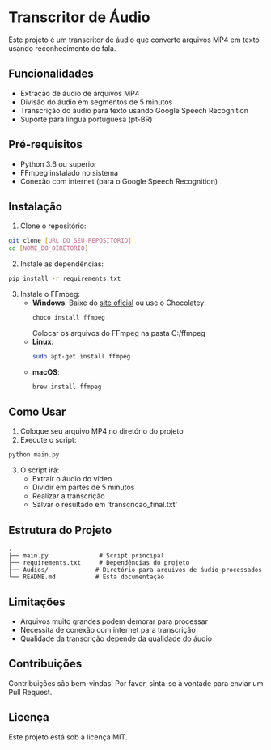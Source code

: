 # Transcritor de Áudio
Este projeto é um transcritor de áudio que converte arquivos MP4 em texto usando reconhecimento de fala.

## Funcionalidades
- Extração de áudio de arquivos MP4
- Divisão do áudio em segmentos de 5 minutos
- Transcrição do áudio para texto usando Google Speech Recognition
- Suporte para língua portuguesa (pt-BR)

## Pré-requisitos
- Python 3.6 ou superior
- FFmpeg instalado no sistema
- Conexão com internet (para o Google Speech Recognition)

## Instalação

1. Clone o repositório:
```bash
git clone [URL_DO_SEU_REPOSITORIO]
cd [NOME_DO_DIRETORIO]
```

2. Instale as dependências:
```bash
pip install -r requirements.txt
```

3. Instale o FFmpeg:
   - **Windows**: Baixe do [site oficial](https://ffmpeg.org/download.html) ou use o Chocolatey:
     ```bash
     choco install ffmpeg
     ```
     Colocar os arquivos do FFmpeg na pasta C:/ffmpeg
   - **Linux**:
     ```bash
     sudo apt-get install ffmpeg
     ```
   - **macOS**:
     ```bash
     brew install ffmpeg
     ```

## Como Usar

1. Coloque seu arquivo MP4 no diretório do projeto
2. Execute o script:
```bash
python main.py
```

3. O script irá:
   - Extrair o áudio do vídeo
   - Dividir em partes de 5 minutos
   - Realizar a transcrição
   - Salvar o resultado em 'transcricao_final.txt'

## Estrutura do Projeto
```
.
├── main.py              # Script principal
├── requirements.txt     # Dependências do projeto
├── Audios/             # Diretório para arquivos de áudio processados
└── README.md           # Esta documentação
```

## Limitações
- Arquivos muito grandes podem demorar para processar
- Necessita de conexão com internet para transcrição
- Qualidade da transcrição depende da qualidade do áudio

## Contribuições
Contribuições são bem-vindas! Por favor, sinta-se à vontade para enviar um Pull Request.

## Licença
Este projeto está sob a licença MIT.
